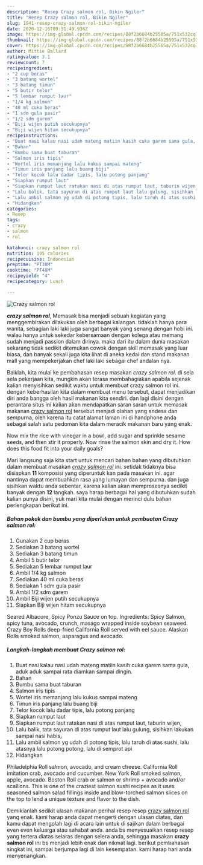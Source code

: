 ```yaml
---
description: "Resep Crazy salmon rol, Bikin Ngiler"
title: "Resep Crazy salmon rol, Bikin Ngiler"
slug: 1941-resep-crazy-salmon-rol-bikin-ngiler
date: 2020-12-16T09:51:49.936Z
image: https://img-global.cpcdn.com/recipes/88f2b6684b25505a/751x532cq70/crazy-salmon-rol-foto-resep-utama.jpg
thumbnail: https://img-global.cpcdn.com/recipes/88f2b6684b25505a/751x532cq70/crazy-salmon-rol-foto-resep-utama.jpg
cover: https://img-global.cpcdn.com/recipes/88f2b6684b25505a/751x532cq70/crazy-salmon-rol-foto-resep-utama.jpg
author: Mittie Ballard
ratingvalue: 3.1
reviewcount: 7
recipeingredient:
- "2 cup beras"
- "3 batang wortel"
- "3 batang timun"
- "5 butir telor"
- "5 lembar rumput laur"
- "1/4 kg salmon"
- "40 ml cuka beras"
- "1 sdm gula pasir"
- "1/2 sdm garem"
- "Biji wijen putih secukupnya"
- "Biji wijen hitam secukupnya"
recipeinstructions:
- "Buat nasi kalau nasi udah mateng matiin kasih cuka garem sama gula, aduk aduk sampai rata diamkan sampai dingin."
- "Bahan"
- "Bumbu sama buat taburan"
- "Salmon iris tipis"
- "Wortel iris memanjang lalu kukus sampai mateng"
- "Timun iris panjang lalu buang biji"
- "Telor kocok lalu dadar tipis, lalu potong panjang"
- "Siapkan rumput laut"
- "Siapkan rumput laut ratakan nasi di atas rumput laut, taburin wijen,"
- "Lalu balik, tata sayuran di atas rumput laut lalu gulung, sisihkan lakukan sampai nasi habis,"
- "Lalu ambil salmon yg udah di potong tipis, lalu taruh di atas sushi, lalu atasnya lalu potong potong, lalu di semprot api"
- "Hidangkan"
categories:
- Resep
tags:
- crazy
- salmon
- rol

katakunci: crazy salmon rol 
nutrition: 195 calories
recipecuisine: Indonesian
preptime: "PT38M"
cooktime: "PT48M"
recipeyield: "4"
recipecategory: Lunch

---
```



![Crazy salmon rol](https://img-global.cpcdn.com/recipes/88f2b6684b25505a/751x532cq70/crazy-salmon-rol-foto-resep-utama.jpg)

<b><i>crazy salmon rol</i></b>, Memasak bisa menjadi sebuah kegiatan yang menggembirakan dilakukan oleh berbagai kalangan. tidaklah hanya para wanita, sebagian laki laki juga sangat banyak yang senang dengan hobi ini. walau hanya untuk sekedar kebersamaan dengan kolega atau memang sudah menjadi passion dalam dirinya. maka dari itu dalam dunia masakan sekarang tidak sedikit ditemukan cowok dengan skill memasak yang luar biasa, dan banyak sekali juga kita lihat di aneka kedai dan stand makanan mall yang mempekerjakan chef laki laki sebagai chef andalan nya.

Baiklah, kita mulai ke pembahasan resep masakan <i>crazy salmon rol</i>. di sela sela pekerjaan kita, mungkin akan terasa membahagiakan apabila sejenak kalian menyisihkan sedikit waktu untuk membuat crazy salmon rol ini. dengan keberhasilan kita dalam membuat menu tersebut, dapat menjadikan diri anda bangga oleh hasil makanan kita sendiri. dan lagi disini dengan perantara situs ini kalian akan mendapatkan saran saran untuk memasak makanan <u>crazy salmon rol</u> tersebut menjadi olahan yang endess dan sempurna, oleh karena itu catat alamat laman ini di handphone anda sebagai salah satu pedoman kita dalam meracik makanan baru yang enak.

Now mix the rice with vinegar in a bowl, add sugar and sprinkle sesame seeds, and then stir it properly. Now rinse the salmon skin and dry it. How does this food fit into your daily goals?


Mari langsung saja kita start untuk mencari bahan bahan yang dibutuhkan dalam membuat masakan <u><i>crazy salmon rol</i></u> ini. setidak tidaknya bisa disiapkan <b>11</b> komposisi yang diperuntuk kan pada masakan ini. agar nantinya dapat membuahkan rasa yang lumayan dan sempurna. dan juga sisihkan waktu anda sebentar, karena kalian akan memprosesnya sedikit banyak dengan <b>12</b> langkah. saya harap berbagai hal yang dibutuhkan sudah kalian punya disini, yuk mari kita mulai dengan merinci dulu bahan perlengkapan berikut ini.

<!--inarticleads1-->

##### Bahan pokok dan bumbu yang diperlukan untuk pembuatan Crazy salmon rol:

1. Gunakan 2 cup beras
1. Sediakan 3 batang wortel
1. Sediakan 3 batang timun
1. Ambil 5 butir telor
1. Sediakan 5 lembar rumput laur
1. Ambil 1/4 kg salmon
1. Sediakan 40 ml cuka beras
1. Sediakan 1 sdm gula pasir
1. Ambil 1/2 sdm garem
1. Ambil Biji wijen putih secukupnya
1. Siapkan Biji wijen hitam secukupnya


Seared Albacore, Spicy Ponzu Sauce on top. Ingredients: Spicy Salmon, spicy tuna, avocado, crunch, masago wrapped inside soybean seaweed. Crazy Boy Rolls deep-fried California Roll served with eel sauce. Alaskan Rolls smoked salmon, asparagus and avocado. 

<!--inarticleads2-->

##### Langkah-langkah membuat Crazy salmon rol:

1. Buat nasi kalau nasi udah mateng matiin kasih cuka garem sama gula, aduk aduk sampai rata diamkan sampai dingin.
1. Bahan
1. Bumbu sama buat taburan
1. Salmon iris tipis
1. Wortel iris memanjang lalu kukus sampai mateng
1. Timun iris panjang lalu buang biji
1. Telor kocok lalu dadar tipis, lalu potong panjang
1. Siapkan rumput laut
1. Siapkan rumput laut ratakan nasi di atas rumput laut, taburin wijen,
1. Lalu balik, tata sayuran di atas rumput laut lalu gulung, sisihkan lakukan sampai nasi habis,
1. Lalu ambil salmon yg udah di potong tipis, lalu taruh di atas sushi, lalu atasnya lalu potong potong, lalu di semprot api
1. Hidangkan


Philadelphia Roll salmon, avocado, and cream cheese. California Roll imitation crab, avocado and cucumber. New York Roll smoked salmon, apple, avocado. Boston Roll crab or salmon or shrimp + avocado and/or scallions. This is one of the craziest salmon sushi recipes as it uses seasoned salmon salad fillings inside and blow-torched salmon slices on the top to lend a unique texture and flavor to the dish. 

Demikianlah sedikit ulasan makanan perihal resep resep <u>crazy salmon rol</u> yang enak. kami harap anda dapat mengerti dengan ulasan diatas, dan kamu dapat mengolah lagi di acara lain untuk di sajikan dalam berbagai even even keluarga atau sahabat anda. anda bs menyesuaikan resep resep yang tertera diatas selaras dengan selera anda, sehingga masakan <b>crazy salmon rol</b> ini bs menjadi lebih enak dan nikmat lagi. berikut pembahasan singkat ini, sampai berjumpa lagi di lain kesempatan. kami harap hari anda menyenangkan.
